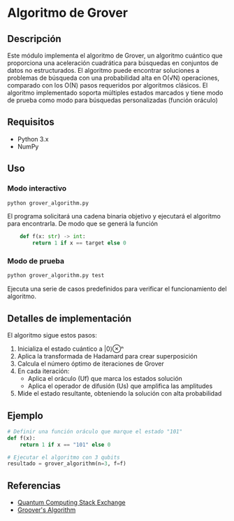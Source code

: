# Algoritmo de Grover

## Descripción
Este módulo implementa el algoritmo de Grover, un algoritmo cuántico que proporciona una aceleración cuadrática para búsquedas en conjuntos de datos no estructurados. El algoritmo puede encontrar soluciones a problemas de búsqueda con una probabilidad alta en O(√N) operaciones, comparado con los O(N) pasos requeridos por algoritmos clásicos.
El algoritmo implementado soporta múltiples estados marcados y tiene modo de prueba como modo para búsquedas personalizadas (función oráculo)

## Requisitos
- Python 3.x
- NumPy

## Uso

### Modo interactivo
```bash
python grover_algorithm.py
```
El programa solicitará una cadena binaria objetivo y ejecutará el algoritmo para encontrarla. De modo que se generá la función
```python
    def f(x: str) -> int:
        return 1 if x == target else 0
```

### Modo de prueba
```bash
python grover_algorithm.py test
```
Ejecuta una serie de casos predefinidos para verificar el funcionamiento del algoritmo.

## Detalles de implementación
El algoritmo sigue estos pasos:
1. Inicializa el estado cuántico a |0⟩⊗ⁿ
2. Aplica la transformada de Hadamard para crear superposición
3. Calcula el número óptimo de iteraciones de Grover
4. En cada iteración:
   - Aplica el oráculo (Uf) que marca los estados solución
   - Aplica el operador de difusión (Us) que amplifica las amplitudes
5. Mide el estado resultante, obteniendo la solución con alta probabilidad

## Ejemplo
```python
# Definir una función oráculo que marque el estado "101"
def f(x):
    return 1 if x == "101" else 0

# Ejecutar el algoritmo con 3 qubits
resultado = grover_algorithm(n=3, f=f)
```

## Referencias
- [Quantum Computing Stack Exchange](https://quantumcomputing.stackexchange.com/questions/1939/in-grovers-algorithm-why-does-the-optimal-number-of-iterations-involve-a-floor)
- [Groover's Algorithm](https://en.wikipedia.org/wiki/Grover%27s_algorithm)